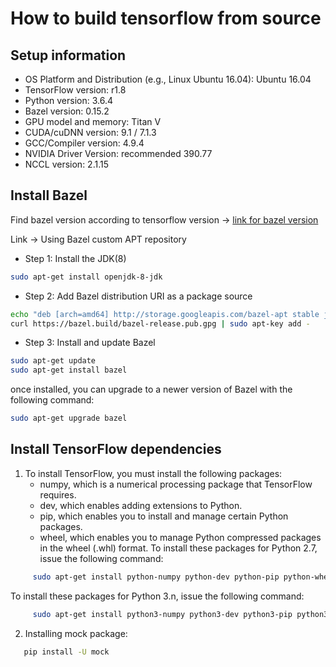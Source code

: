 # How to build tensorflow from source

## Setup information
- OS Platform and Distribution (e.g., Linux Ubuntu 16.04): Ubuntu 16.04
- TensorFlow version: r1.8
- Python version: 3.6.4
- Bazel version: 0.15.2
- GPU model and memory: Titan V
- CUDA/cuDNN version: 9.1 / 7.1.3
- GCC/Compiler version: 4.9.4
- NVIDIA Driver Version: recommended 390.77
- NCCL version: 2.1.15

## Install Bazel
Find bazel version according to tensorflow version → [link for bazel version](link)

Link → Using Bazel custom APT repository

- Step 1: Install the JDK(8)
```sh
sudo apt-get install openjdk-8-jdk
```

- Step 2: Add Bazel distribution URI as a package source
```sh
echo "deb [arch=amd64] http://storage.googleapis.com/bazel-apt stable jdk1.8" | sudo tee /etc/apt/sources.list.d/bazel.list
curl https://bazel.build/bazel-release.pub.gpg | sudo apt-key add -
```

- Step 3: Install and update Bazel
```sh
sudo apt-get update
sudo apt-get install bazel
```
once installed, you can upgrade to a newer version of Bazel with the following command:
```sh
sudo apt-get upgrade bazel
```

## Install TensorFlow dependencies
1. To install TensorFlow, you must install the following packages:
   - numpy, which is a numerical processing package that TensorFlow requires.
   - dev, which enables adding extensions to Python.
   - pip, which enables you to install and manage certain Python packages.
   - wheel, which enables you to manage Python compressed packages in the wheel (.whl) format.
To install these packages for Python 2.7, issue the following command:
```sh
     sudo apt-get install python-numpy python-dev python-pip python-wheel
```
To install these packages for Python 3.n, issue the following command:
```sh
     sudo apt-get install python3-numpy python3-dev python3-pip python3-wheel
```

2. Installing mock package:
```sh
   pip install -U mock
```
